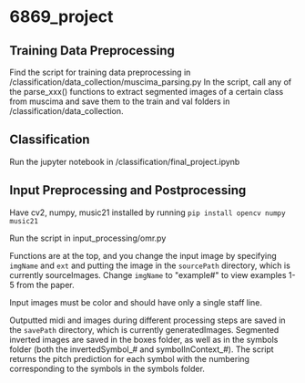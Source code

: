 # 6869_project

## Training Data Preprocessing
Find the script for training data preprocessing in /classification/data_collection/muscima_parsing.py
In the script, call any of the parse_xxx() functions to extract segmented images of a certain class from muscima and save them to the train and val folders in /classification/data_collection.

## Classification
Run the jupyter notebook in /classification/final_project.ipynb

## Input Preprocessing and Postprocessing
Have cv2, numpy, music21 installed by running `pip install opencv numpy music21`

Run the script in input_processing/omr.py

Functions are at the top, and you change the input image by specifying `imgName` and `ext` and putting the image in the `sourcePath` directory, which is currently sourceImages. Change `imgName` to "example#" to view examples 1-5 from the paper. 

Input images must be color and should have only a single staff line. 

Outputted midi and images during different processing steps are saved in the `savePath` directory, which is currently generatedImages. Segmented inverted images are saved in the boxes folder, as well as in the symbols folder (both the invertedSymbol_# and symbolInContext_#). The script returns the pitch prediction for each symbol with the numbering corresponding to the symbols in the symbols folder. 
